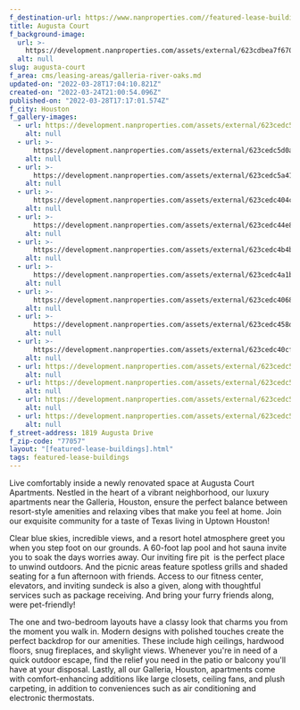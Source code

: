 ```yaml
---
f_destination-url: https://www.nanproperties.com//featured-lease-buildings/augusta-court
title: Augusta Court
f_background-image:
  url: >-
    https://development.nanproperties.com/assets/external/623cdbea7f6705ff67b2b572_screen20shot202022-03-2420at204.00.24%20PM.png
  alt: null
slug: augusta-court
f_area: cms/leasing-areas/galleria-river-oaks.md
updated-on: "2022-03-28T17:04:10.821Z"
created-on: "2022-03-24T21:00:54.096Z"
published-on: "2022-03-28T17:17:01.574Z"
f_city: Houston
f_gallery-images:
  - url: https://development.nanproperties.com/assets/external/623cedc5703a171088df49fa_img_2861201.jpeg
    alt: null
  - url: >-
      https://development.nanproperties.com/assets/external/623cedc5d0ab4f65aee4b5e1_photo20oct20142c20122033204720pm201.jpeg
    alt: null
  - url: >-
      https://development.nanproperties.com/assets/external/623cedc5a41351ed8659cd1d_photo20oct20142c20122034204620pm202.jpeg
    alt: null
  - url: >-
      https://development.nanproperties.com/assets/external/623cedc404c65bfd02f5eec1_photo20oct20142c20122039200420pm1.jpeg
    alt: null
  - url: >-
      https://development.nanproperties.com/assets/external/623cedc44e881dfff6038ae7_photo20oct20142c20122039204020pm203.jpeg
    alt: null
  - url: >-
      https://development.nanproperties.com/assets/external/623cedc4b4be543486501e43_photo20oct20142c20122042201820pm203.jpeg
    alt: null
  - url: >-
      https://development.nanproperties.com/assets/external/623cedc4a1b2740c6debf66c_181920augusta20drive20houston20tx20usa20-20017.jpeg
    alt: null
  - url: >-
      https://development.nanproperties.com/assets/external/623cedc40683b5a61d8561aa_181920augusta20drive20houston20tx20usa20-20006.jpeg
    alt: null
  - url: >-
      https://development.nanproperties.com/assets/external/623cedc458dd97693841930c_181920augusta20drive20houston20tx20usa20-20007.jpeg
    alt: null
  - url: >-
      https://development.nanproperties.com/assets/external/623cedc40cf27665652d4fbd_181920augusta20drive20houston20tx20usa20-20013.jpeg
    alt: null
  - url: https://development.nanproperties.com/assets/external/623cedc5b4be546bef501e5b_ex1.jpeg
    alt: null
  - url: https://development.nanproperties.com/assets/external/623cedc55eb003e196006157_ex5.jpeg
    alt: null
  - url: https://development.nanproperties.com/assets/external/623cedc51da45211502012fd_ex3.jpeg
    alt: null
  - url: https://development.nanproperties.com/assets/external/623cedc50cf2761dbc2d4fc4_ex7.jpeg
    alt: null
f_street-address: 1819 Augusta Drive
f_zip-code: "77057"
layout: "[featured-lease-buildings].html"
tags: featured-lease-buildings
---
```


Live comfortably inside a newly renovated space at Augusta Court Apartments. Nestled in the heart of a vibrant neighborhood, our luxury apartments near the Galleria, Houston, ensure the perfect balance between resort-style amenities and relaxing vibes that make you feel at home. Join our exquisite community for a taste of Texas living in Uptown Houston!

Clear blue skies, incredible views, and a resort hotel atmosphere greet you when you step foot on our grounds. A 60-foot lap pool and hot sauna invite you to soak the days worries away. Our inviting fire pit  is the perfect place to unwind outdoors. And the picnic areas feature spotless grills and shaded seating for a fun afternoon with friends. Access to our fitness center, elevators, and inviting sundeck is also a given, along with thoughtful services such as package receiving. And bring your furry friends along, were pet-friendly!

The one and two-bedroom layouts have a classy look that charms you from the moment you walk in. Modern designs with polished touches create the perfect backdrop for our amenities. These include high ceilings, hardwood floors, snug fireplaces, and skylight views. Whenever you're in need of a quick outdoor escape, find the relief you need in the patio or balcony you'll have at your disposal. Lastly, all our Galleria, Houston, apartments come with comfort-enhancing additions like large closets, ceiling fans, and plush carpeting, in addition to conveniences such as air conditioning and electronic thermostats.
